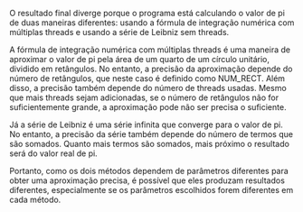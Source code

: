 O resultado final diverge porque o programa está calculando o valor de pi de duas maneiras diferentes: usando a fórmula de integração numérica com múltiplas threads e usando a série de Leibniz sem threads.

A fórmula de integração numérica com múltiplas threads é uma maneira de aproximar o valor de pi pela área de um quarto de um círculo unitário, dividido em retângulos. No entanto, a precisão da aproximação depende do número de retângulos, que neste caso é definido como NUM_RECT. Além disso, a precisão também depende do número de threads usadas. Mesmo que mais threads sejam adicionadas, se o número de retângulos não for suficientemente grande, a aproximação pode não ser precisa o suficiente.

Já a série de Leibniz é uma série infinita que converge para o valor de pi. No entanto, a precisão da série também depende do número de termos que são somados. Quanto mais termos são somados, mais próximo o resultado será do valor real de pi.

Portanto, como os dois métodos dependem de parâmetros diferentes para obter uma aproximação precisa, é possível que eles produzam resultados diferentes, especialmente se os parâmetros escolhidos forem diferentes em cada método.